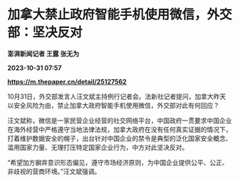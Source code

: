 # 加拿大禁止政府智能手机使用微信，外交部：坚决反对
**澎湃新闻记者 王露 张无为**

**2023-10-31 07:57**

**https://m.thepaper.cn/detail/25127562**

10月31日，外交部发言人汪文斌主持例行记者会。法新社记者提问，加拿大昨天以安全风险为由，禁止加拿大政府智能手机使用微信，外交部对此有何回应？

汪文斌称，微信是一家民营企业经营的社交网络平台，中国政府一贯要求中国企业在海外经营中严格遵守当地法律法规，加拿大政府在没有任何真实证据的情况下，打着维护数据安全的幌子，出台针对中国企业的禁令是典型的泛化国家安全概念、滥用国家力量、无理打压特定国家企业行为，中方对此坚决反对。

“希望加方摒弃意识形态偏见，遵守市场经济原则，为中国企业提供公平、公正、非歧视的营商环境。”汪文斌强调。